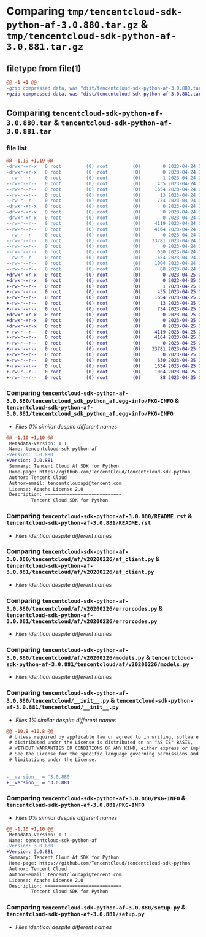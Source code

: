 # Comparing `tmp/tencentcloud-sdk-python-af-3.0.880.tar.gz` & `tmp/tencentcloud-sdk-python-af-3.0.881.tar.gz`

## filetype from file(1)

```diff
@@ -1 +1 @@
-gzip compressed data, was "dist/tencentcloud-sdk-python-af-3.0.880.tar", last modified: Mon Apr 24 02:40:35 2023, max compression
+gzip compressed data, was "dist/tencentcloud-sdk-python-af-3.0.881.tar", last modified: Tue Apr 25 00:18:26 2023, max compression
```

## Comparing `tencentcloud-sdk-python-af-3.0.880.tar` & `tencentcloud-sdk-python-af-3.0.881.tar`

### file list

```diff
@@ -1,19 +1,19 @@
-drwxr-xr-x   0 root         (0) root         (0)        0 2023-04-24 02:40:35.000000 tencentcloud-sdk-python-af-3.0.880/
-drwxr-xr-x   0 root         (0) root         (0)        0 2023-04-24 02:40:35.000000 tencentcloud-sdk-python-af-3.0.880/tencentcloud_sdk_python_af.egg-info/
--rw-r--r--   0 root         (0) root         (0)        1 2023-04-24 02:40:35.000000 tencentcloud-sdk-python-af-3.0.880/tencentcloud_sdk_python_af.egg-info/dependency_links.txt
--rw-r--r--   0 root         (0) root         (0)      435 2023-04-24 02:40:35.000000 tencentcloud-sdk-python-af-3.0.880/tencentcloud_sdk_python_af.egg-info/SOURCES.txt
--rw-r--r--   0 root         (0) root         (0)     1654 2023-04-24 02:40:35.000000 tencentcloud-sdk-python-af-3.0.880/tencentcloud_sdk_python_af.egg-info/PKG-INFO
--rw-r--r--   0 root         (0) root         (0)       13 2023-04-24 02:40:35.000000 tencentcloud-sdk-python-af-3.0.880/tencentcloud_sdk_python_af.egg-info/top_level.txt
--rw-r--r--   0 root         (0) root         (0)      734 2023-04-24 02:40:35.000000 tencentcloud-sdk-python-af-3.0.880/README.rst
-drwxr-xr-x   0 root         (0) root         (0)        0 2023-04-24 02:40:35.000000 tencentcloud-sdk-python-af-3.0.880/tencentcloud/
-drwxr-xr-x   0 root         (0) root         (0)        0 2023-04-24 02:40:35.000000 tencentcloud-sdk-python-af-3.0.880/tencentcloud/af/
-drwxr-xr-x   0 root         (0) root         (0)        0 2023-04-24 02:40:35.000000 tencentcloud-sdk-python-af-3.0.880/tencentcloud/af/v20200226/
--rw-r--r--   0 root         (0) root         (0)     4119 2023-04-24 02:40:35.000000 tencentcloud-sdk-python-af-3.0.880/tencentcloud/af/v20200226/af_client.py
--rw-r--r--   0 root         (0) root         (0)     4164 2023-04-24 02:40:35.000000 tencentcloud-sdk-python-af-3.0.880/tencentcloud/af/v20200226/errorcodes.py
--rw-r--r--   0 root         (0) root         (0)        0 2023-04-24 02:40:35.000000 tencentcloud-sdk-python-af-3.0.880/tencentcloud/af/v20200226/__init__.py
--rw-r--r--   0 root         (0) root         (0)    33781 2023-04-24 02:40:35.000000 tencentcloud-sdk-python-af-3.0.880/tencentcloud/af/v20200226/models.py
--rw-r--r--   0 root         (0) root         (0)        0 2023-04-24 02:40:35.000000 tencentcloud-sdk-python-af-3.0.880/tencentcloud/af/__init__.py
--rw-r--r--   0 root         (0) root         (0)      630 2023-04-24 02:40:35.000000 tencentcloud-sdk-python-af-3.0.880/tencentcloud/__init__.py
--rw-r--r--   0 root         (0) root         (0)     1654 2023-04-24 02:40:35.000000 tencentcloud-sdk-python-af-3.0.880/PKG-INFO
--rw-r--r--   0 root         (0) root         (0)     1004 2023-04-24 02:40:35.000000 tencentcloud-sdk-python-af-3.0.880/setup.py
--rw-r--r--   0 root         (0) root         (0)       88 2023-04-24 02:40:35.000000 tencentcloud-sdk-python-af-3.0.880/setup.cfg
+drwxr-xr-x   0 root         (0) root         (0)        0 2023-04-25 00:18:26.000000 tencentcloud-sdk-python-af-3.0.881/
+drwxr-xr-x   0 root         (0) root         (0)        0 2023-04-25 00:18:26.000000 tencentcloud-sdk-python-af-3.0.881/tencentcloud_sdk_python_af.egg-info/
+-rw-r--r--   0 root         (0) root         (0)        1 2023-04-25 00:18:26.000000 tencentcloud-sdk-python-af-3.0.881/tencentcloud_sdk_python_af.egg-info/dependency_links.txt
+-rw-r--r--   0 root         (0) root         (0)      435 2023-04-25 00:18:26.000000 tencentcloud-sdk-python-af-3.0.881/tencentcloud_sdk_python_af.egg-info/SOURCES.txt
+-rw-r--r--   0 root         (0) root         (0)     1654 2023-04-25 00:18:26.000000 tencentcloud-sdk-python-af-3.0.881/tencentcloud_sdk_python_af.egg-info/PKG-INFO
+-rw-r--r--   0 root         (0) root         (0)       13 2023-04-25 00:18:26.000000 tencentcloud-sdk-python-af-3.0.881/tencentcloud_sdk_python_af.egg-info/top_level.txt
+-rw-r--r--   0 root         (0) root         (0)      734 2023-04-25 00:18:25.000000 tencentcloud-sdk-python-af-3.0.881/README.rst
+drwxr-xr-x   0 root         (0) root         (0)        0 2023-04-25 00:18:26.000000 tencentcloud-sdk-python-af-3.0.881/tencentcloud/
+drwxr-xr-x   0 root         (0) root         (0)        0 2023-04-25 00:18:26.000000 tencentcloud-sdk-python-af-3.0.881/tencentcloud/af/
+drwxr-xr-x   0 root         (0) root         (0)        0 2023-04-25 00:18:26.000000 tencentcloud-sdk-python-af-3.0.881/tencentcloud/af/v20200226/
+-rw-r--r--   0 root         (0) root         (0)     4119 2023-04-25 00:18:25.000000 tencentcloud-sdk-python-af-3.0.881/tencentcloud/af/v20200226/af_client.py
+-rw-r--r--   0 root         (0) root         (0)     4164 2023-04-25 00:18:25.000000 tencentcloud-sdk-python-af-3.0.881/tencentcloud/af/v20200226/errorcodes.py
+-rw-r--r--   0 root         (0) root         (0)        0 2023-04-25 00:18:25.000000 tencentcloud-sdk-python-af-3.0.881/tencentcloud/af/v20200226/__init__.py
+-rw-r--r--   0 root         (0) root         (0)    33781 2023-04-25 00:18:25.000000 tencentcloud-sdk-python-af-3.0.881/tencentcloud/af/v20200226/models.py
+-rw-r--r--   0 root         (0) root         (0)        0 2023-04-25 00:18:25.000000 tencentcloud-sdk-python-af-3.0.881/tencentcloud/af/__init__.py
+-rw-r--r--   0 root         (0) root         (0)      630 2023-04-25 00:18:25.000000 tencentcloud-sdk-python-af-3.0.881/tencentcloud/__init__.py
+-rw-r--r--   0 root         (0) root         (0)     1654 2023-04-25 00:18:26.000000 tencentcloud-sdk-python-af-3.0.881/PKG-INFO
+-rw-r--r--   0 root         (0) root         (0)     1004 2023-04-25 00:18:25.000000 tencentcloud-sdk-python-af-3.0.881/setup.py
+-rw-r--r--   0 root         (0) root         (0)       88 2023-04-25 00:18:26.000000 tencentcloud-sdk-python-af-3.0.881/setup.cfg
```

### Comparing `tencentcloud-sdk-python-af-3.0.880/tencentcloud_sdk_python_af.egg-info/PKG-INFO` & `tencentcloud-sdk-python-af-3.0.881/tencentcloud_sdk_python_af.egg-info/PKG-INFO`

 * *Files 0% similar despite different names*

```diff
@@ -1,10 +1,10 @@
 Metadata-Version: 1.1
 Name: tencentcloud-sdk-python-af
-Version: 3.0.880
+Version: 3.0.881
 Summary: Tencent Cloud Af SDK for Python
 Home-page: https://github.com/TencentCloud/tencentcloud-sdk-python
 Author: Tencent Cloud
 Author-email: tencentcloudapi@tencent.com
 License: Apache License 2.0
 Description: ============================
         Tencent Cloud SDK for Python
```

### Comparing `tencentcloud-sdk-python-af-3.0.880/README.rst` & `tencentcloud-sdk-python-af-3.0.881/README.rst`

 * *Files identical despite different names*

### Comparing `tencentcloud-sdk-python-af-3.0.880/tencentcloud/af/v20200226/af_client.py` & `tencentcloud-sdk-python-af-3.0.881/tencentcloud/af/v20200226/af_client.py`

 * *Files identical despite different names*

### Comparing `tencentcloud-sdk-python-af-3.0.880/tencentcloud/af/v20200226/errorcodes.py` & `tencentcloud-sdk-python-af-3.0.881/tencentcloud/af/v20200226/errorcodes.py`

 * *Files identical despite different names*

### Comparing `tencentcloud-sdk-python-af-3.0.880/tencentcloud/af/v20200226/models.py` & `tencentcloud-sdk-python-af-3.0.881/tencentcloud/af/v20200226/models.py`

 * *Files identical despite different names*

### Comparing `tencentcloud-sdk-python-af-3.0.880/tencentcloud/__init__.py` & `tencentcloud-sdk-python-af-3.0.881/tencentcloud/__init__.py`

 * *Files 1% similar despite different names*

```diff
@@ -10,8 +10,8 @@
 # Unless required by applicable law or agreed to in writing, software
 # distributed under the License is distributed on an "AS IS" BASIS,
 # WITHOUT WARRANTIES OR CONDITIONS OF ANY KIND, either express or implied.
 # See the License for the specific language governing permissions and
 # limitations under the License.
 
 
-__version__ = '3.0.880'
+__version__ = '3.0.881'
```

### Comparing `tencentcloud-sdk-python-af-3.0.880/PKG-INFO` & `tencentcloud-sdk-python-af-3.0.881/PKG-INFO`

 * *Files 0% similar despite different names*

```diff
@@ -1,10 +1,10 @@
 Metadata-Version: 1.1
 Name: tencentcloud-sdk-python-af
-Version: 3.0.880
+Version: 3.0.881
 Summary: Tencent Cloud Af SDK for Python
 Home-page: https://github.com/TencentCloud/tencentcloud-sdk-python
 Author: Tencent Cloud
 Author-email: tencentcloudapi@tencent.com
 License: Apache License 2.0
 Description: ============================
         Tencent Cloud SDK for Python
```

### Comparing `tencentcloud-sdk-python-af-3.0.880/setup.py` & `tencentcloud-sdk-python-af-3.0.881/setup.py`

 * *Files identical despite different names*

